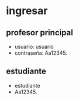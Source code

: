 # ingresar
## profesor principal
 - usuario: usuario
 - contraseña: Aa12345.
## estudiante
 - estudiante
 - Aa12345.